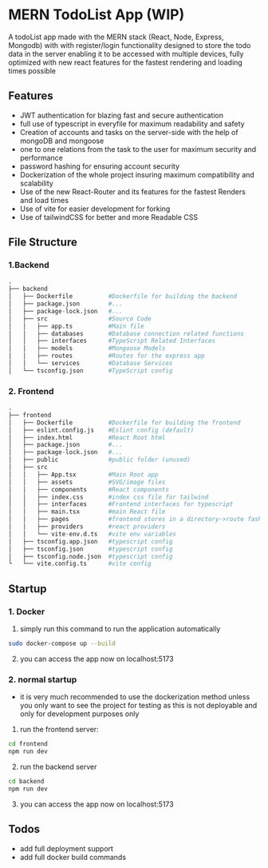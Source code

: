 # MERN TodoList App (WIP)
A todoList app made with the MERN stack (React, Node, Express, Mongodb) with with register/login functionality designed to store the todo data in the server enabling it to be accessed with multiple devices, fully optimized with new react features for the fastest rendering and loading times possible

## Features

- JWT authentication for blazing fast and secure authentication
- full use of typescript in everyfile for maximum readability and safety
- Creation of accounts and tasks on the server-side with the help of mongoDB and mongoose
- one to one relations from the task to the user for maximum security and performance
- password hashing for ensuring account security
- Dockerization of the whole project insuring maximum compatibility and scalability
- Use of the new React-Router and its features for the fastest Renders and load times
- Use of vite for easier development for forking
- Use of tailwindCSS for better and more Readable CSS



## File Structure

### 1.Backend
```python
.
├── backend
│   ├── Dockerfile          #Dockerfile for building the backend
│   ├── package.json        #...
│   ├── package-lock.json   #...
│   ├── src                 #Source Code
│   │   ├── app.ts          #Main file
│   │   ├── databases       #Database connection related functions
│   │   ├── interfaces      #TypeScript Related Interfaces
│   │   ├── models          #Mongoose Models
│   │   ├── routes          #Routes for the express app
│   │   └── services        #Database Services
│   └── tsconfig.json       #TypeScript config
```
### 2. Frontend

```python
.
├── frontend
│   ├── Dockerfile          #Dockerfile for building the frontend
│   ├── eslint.config.js    #Eslint config (default)
│   ├── index.html          #React Root html
│   ├── package.json        #...
│   ├── package-lock.json   #...
│   ├── public              #public folder (unused)
│   ├── src
│   │   ├── App.tsx         #Main Root app
│   │   ├── assets          #SVG/image files
│   │   ├── components      #React components
│   │   ├── index.css       #index css file for tailwind
│   │   ├── interfaces      #Frontend interfaces for typescript
│   │   ├── main.tsx        #main React file
│   │   ├── pages           #frontend stores in a directory->route fashion
│   │   ├── providers       #react providers 
│   │   └── vite-env.d.ts   #vite env variables
│   ├── tsconfig.app.json   #typescript config
│   ├── tsconfig.json       #typescript config
│   ├── tsconfig.node.json  #typescript config
└   └── vite.config.ts      #vite config
```

## Startup

### 1. Docker

1. simply run this command to run the application automatically

```bash
sudo docker-compose up --build
```
2. you can access the app now on localhost:5173


### 2. normal startup

- it is very much recommended to use the dockerization method unless you only want to see the project for testing as this is not deployable and only for development purposes only

1. run the frontend server:
```bash
cd frontend
npm run dev
```

2. run the backend server
```bash
cd backend
npm run dev
```
3. you can access the app now on localhost:5173




## Todos

- add full deployment support
- add full docker build commands